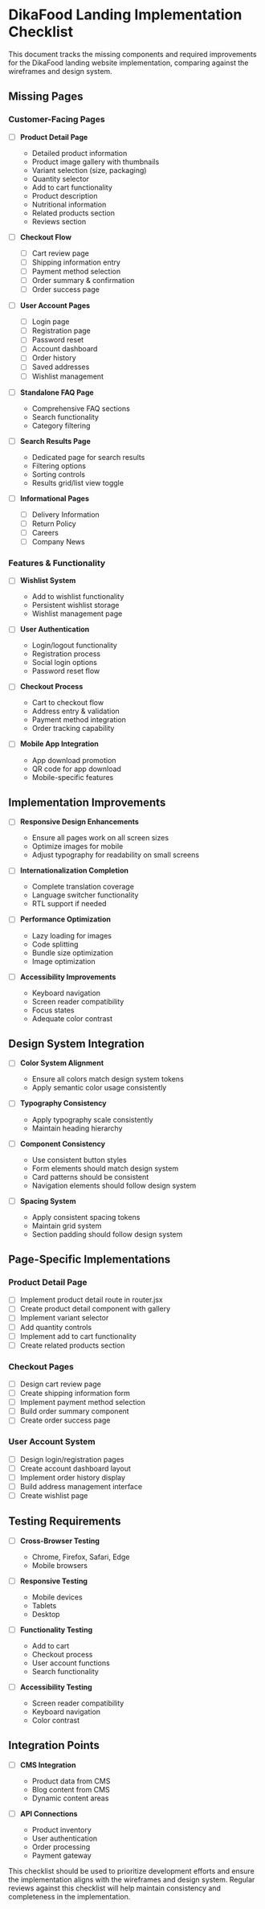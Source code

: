 # DikaFood Landing Implementation Checklist

This document tracks the missing components and required improvements for the DikaFood landing website implementation, comparing against the wireframes and design system.

## Missing Pages

### Customer-Facing Pages
- [ ] **Product Detail Page**
  - Detailed product information
  - Product image gallery with thumbnails
  - Variant selection (size, packaging)
  - Quantity selector
  - Add to cart functionality
  - Product description
  - Nutritional information
  - Related products section
  - Reviews section

- [ ] **Checkout Flow**
  - [ ] Cart review page
  - [ ] Shipping information entry
  - [ ] Payment method selection
  - [ ] Order summary & confirmation
  - [ ] Order success page

- [ ] **User Account Pages**
  - [ ] Login page
  - [ ] Registration page
  - [ ] Password reset
  - [ ] Account dashboard
  - [ ] Order history
  - [ ] Saved addresses
  - [ ] Wishlist management

- [ ] **Standalone FAQ Page**
  - Comprehensive FAQ sections
  - Search functionality
  - Category filtering

- [ ] **Search Results Page**
  - Dedicated page for search results
  - Filtering options
  - Sorting controls
  - Results grid/list view toggle

- [ ] **Informational Pages**
  - [ ] Delivery Information
  - [ ] Return Policy
  - [ ] Careers
  - [ ] Company News

### Features & Functionality

- [ ] **Wishlist System**
  - Add to wishlist functionality
  - Persistent wishlist storage
  - Wishlist management page

- [ ] **User Authentication**
  - Login/logout functionality
  - Registration process
  - Social login options
  - Password reset flow

- [ ] **Checkout Process**
  - Cart to checkout flow
  - Address entry & validation
  - Payment method integration
  - Order tracking capability

- [ ] **Mobile App Integration**
  - App download promotion
  - QR code for app download
  - Mobile-specific features

## Implementation Improvements

- [ ] **Responsive Design Enhancements**
  - Ensure all pages work on all screen sizes
  - Optimize images for mobile
  - Adjust typography for readability on small screens

- [ ] **Internationalization Completion**
  - Complete translation coverage
  - Language switcher functionality
  - RTL support if needed

- [ ] **Performance Optimization**
  - Lazy loading for images
  - Code splitting
  - Bundle size optimization
  - Image optimization

- [ ] **Accessibility Improvements**
  - Keyboard navigation
  - Screen reader compatibility
  - Focus states
  - Adequate color contrast

## Design System Integration

- [ ] **Color System Alignment**
  - Ensure all colors match design system tokens
  - Apply semantic color usage consistently

- [ ] **Typography Consistency**
  - Apply typography scale consistently
  - Maintain heading hierarchy

- [ ] **Component Consistency**
  - Use consistent button styles
  - Form elements should match design system
  - Card patterns should be consistent
  - Navigation elements should follow design system

- [ ] **Spacing System**
  - Apply consistent spacing tokens
  - Maintain grid system
  - Section padding should follow design system

## Page-Specific Implementations

### Product Detail Page
- [ ] Implement product detail route in router.jsx
- [ ] Create product detail component with gallery
- [ ] Implement variant selector
- [ ] Add quantity controls
- [ ] Implement add to cart functionality
- [ ] Create related products section

### Checkout Pages
- [ ] Design cart review page
- [ ] Create shipping information form
- [ ] Implement payment method selection
- [ ] Build order summary component
- [ ] Create order success page

### User Account System
- [ ] Design login/registration pages
- [ ] Create account dashboard layout
- [ ] Implement order history display
- [ ] Build address management interface
- [ ] Create wishlist page

## Testing Requirements

- [ ] **Cross-Browser Testing**
  - Chrome, Firefox, Safari, Edge
  - Mobile browsers

- [ ] **Responsive Testing**
  - Mobile devices
  - Tablets
  - Desktop

- [ ] **Functionality Testing**
  - Add to cart
  - Checkout process
  - User account functions
  - Search functionality

- [ ] **Accessibility Testing**
  - Screen reader compatibility
  - Keyboard navigation
  - Color contrast

## Integration Points

- [ ] **CMS Integration**
  - Product data from CMS
  - Blog content from CMS
  - Dynamic content areas

- [ ] **API Connections**
  - Product inventory
  - User authentication
  - Order processing
  - Payment gateway

This checklist should be used to prioritize development efforts and ensure the implementation aligns with the wireframes and design system. Regular reviews against this checklist will help maintain consistency and completeness in the implementation.